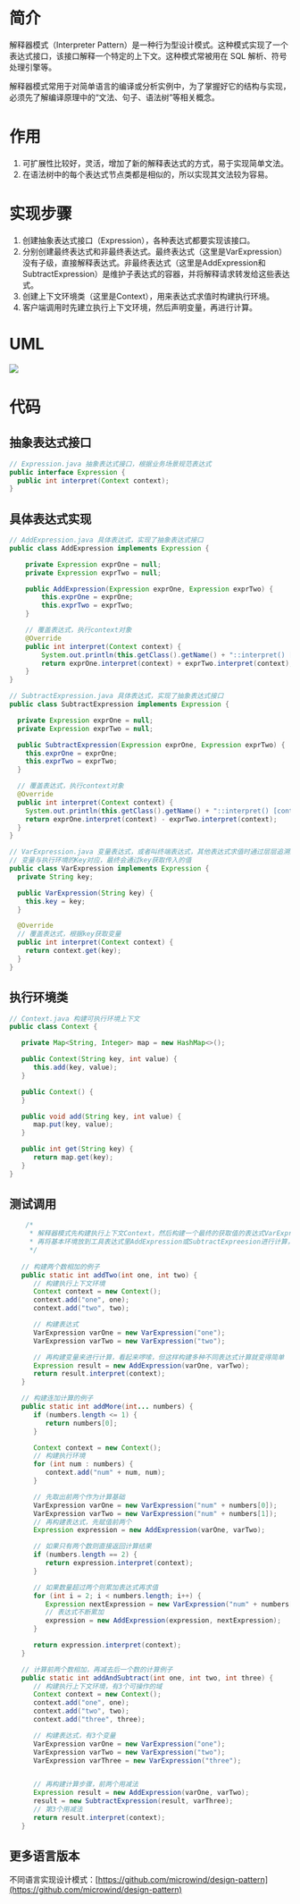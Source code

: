 # 简介
解释器模式（Interpreter Pattern）是一种行为型设计模式。这种模式实现了一个表达式接口，该接口解释一个特定的上下文。这种模式常被用在 SQL 解析、符号处理引擎等。

解释器模式常用于对简单语言的编译或分析实例中，为了掌握好它的结构与实现，必须先了解编译原理中的“文法、句子、语法树”等相关概念。

# 作用
1. 可扩展性比较好，灵活，增加了新的解释表达式的方式，易于实现简单文法。
2. 在语法树中的每个表达式节点类都是相似的，所以实现其文法较为容易。

# 实现步骤
1. 创建抽象表达式接口（Expression），各种表达式都要实现该接口。
2. 分别创建最终表达式和非最终表达式。最终表达式（这里是VarExpression）没有子级，直接解释表达式。非最终表达式（这里是AddExpression和SubtractExpression）是维护子表达式的容器，并将解释请求转发给这些表达式。
3. 创建上下文环境类（这里是Context），用来表达式求值时构建执行环境。
4. 客户端调用时先建立执行上下文环境，然后声明变量，再进行计算。

# UML
<img src="../docs/uml/interpreter-pattern.png">

# 代码

## 抽象表达式接口
```java
// Expression.java 抽象表达式接口，根据业务场景规范表达式
public interface Expression {
  public int interpret(Context context);
}
```

## 具体表达式实现

```java
// AddExpression.java 具体表达式，实现了抽象表达式接口
public class AddExpression implements Expression {

    private Expression exprOne = null;
    private Expression exprTwo = null;

    public AddExpression(Expression exprOne, Expression exprTwo) {
        this.exprOne = exprOne;
        this.exprTwo = exprTwo;
    }

    // 覆盖表达式，执行context对象
    @Override
    public int interpret(Context context) {
        System.out.println(this.getClass().getName() + "::interpret() [context = " + context.getClass().getName() + "]");
        return exprOne.interpret(context) + exprTwo.interpret(context);
    }
}
```

```java
// SubtractExpression.java 具体表达式，实现了抽象表达式接口
public class SubtractExpression implements Expression {

  private Expression exprOne = null;
  private Expression exprTwo = null;

  public SubtractExpression(Expression exprOne, Expression exprTwo) {
    this.exprOne = exprOne;
    this.exprTwo = exprTwo;
  }

  // 覆盖表达式，执行context对象
  @Override
  public int interpret(Context context) {
    System.out.println(this.getClass().getName() + "::interpret() [context = " + context.getClass().getName() + "]");
    return exprOne.interpret(context) - exprTwo.interpret(context);
  }
}
```

```java
// VarExpression.java 变量表达式，或者叫终端表达式，其他表达式求值时通过层层追溯最后指向这里
// 变量与执行环境的Key对应，最终会通过key获取传入的值
public class VarExpression implements Expression {
  private String key;

  public VarExpression(String key) {
    this.key = key;
  }

  @Override
  // 覆盖表达式，根据key获取变量
  public int interpret(Context context) {
    return context.get(key);
  }
}
```

## 执行环境类
```java
// Context.java 构建可执行环境上下文
public class Context {

   private Map<String, Integer> map = new HashMap<>();

   public Context(String key, int value) {
      this.add(key, value);
   }

   public Context() {
   }

   public void add(String key, int value) {
      map.put(key, value);
   }

   public int get(String key) {
      return map.get(key);
   }
}
```

## 测试调用
```java
    /*
     * 解释器模式先构建执行上下文Context，然后构建一个最终的获取值的表达式VarExpression，这就构成了含上下文和变量-值的基本环境。
     * 再将基本环境放到工具表达式里AddExpression或SubtractExpreesion进行计算，最终得到结果。
     */
    
   // 构建两个数相加的例子
   public static int addTwo(int one, int two) {
      // 构建执行上下文环境
      Context context = new Context();
      context.add("one", one);
      context.add("two", two);

      // 构建表达式
      VarExpression varOne = new VarExpression("one");
      VarExpression varTwo = new VarExpression("two");

      // 再构建变量来进行计算，看起来啰嗦，但这样构建多种不同表达式计算就变得简单
      Expression result = new AddExpression(varOne, varTwo);
      return result.interpret(context);
   }

   // 构建连加计算的例子
   public static int addMore(int... numbers) {
      if (numbers.length <= 1) {
         return numbers[0];
      }

      Context context = new Context();
      // 构建执行环境
      for (int num : numbers) {
         context.add("num" + num, num);
      }

      // 先取出前两个作为计算基础
      VarExpression varOne = new VarExpression("num" + numbers[0]);
      VarExpression varTwo = new VarExpression("num" + numbers[1]);
      // 再构建表达式，先赋值前两个
      Expression expression = new AddExpression(varOne, varTwo);

      // 如果只有两个数则直接返回计算结果
      if (numbers.length == 2) {
         return expression.interpret(context);
      }

      // 如果数量超过两个则累加表达式再求值
      for (int i = 2; i < numbers.length; i++) {
         Expression nextExpression = new VarExpression("num" + numbers[i]);
         // 表达式不断累加
         expression = new AddExpression(expression, nextExpression);
      }

      return expression.interpret(context);
   }

   // 计算前两个数相加，再减去后一个数的计算例子
   public static int addAndSubtract(int one, int two, int three) {
      // 构建执行上下文环境，有3个可操作的域
      Context context = new Context();
      context.add("one", one);
      context.add("two", two);
      context.add("three", three);

      // 构建表达式，有3个变量
      VarExpression varOne = new VarExpression("one");
      VarExpression varTwo = new VarExpression("two");
      VarExpression varThree = new VarExpression("three");


      // 再构建计算步骤，前两个用减法
      Expression result = new AddExpression(varOne, varTwo);
      result = new SubtractExpression(result, varThree);
      // 第3个用减法
      return result.interpret(context);
   }
```
## 更多语言版本
不同语言实现设计模式：[https://github.com/microwind/design-pattern](https://github.com/microwind/design-pattern)